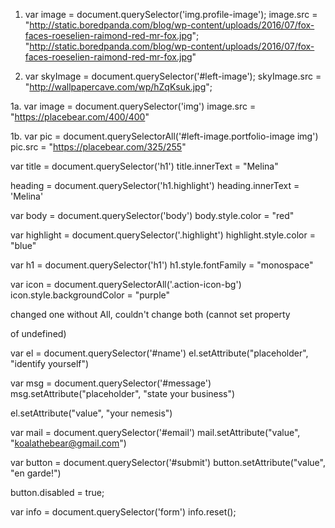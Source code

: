 1. var image = document.querySelector('img.profile-image');
image.src = "http://static.boredpanda.com/blog/wp-content/uploads/2016/07/fox-faces-roeselien-raimond-red-mr-fox.jpg";
"http://static.boredpanda.com/blog/wp-content/uploads/2016/07/fox-faces-roeselien-raimond-red-mr-fox.jpg"

2. var skyImage = document.querySelector('#left-image');
skyImage.src = "http://wallpapercave.com/wp/hZqKsuk.jpg";

1a. var image = document.querySelector('img') image.src = "https://placebear.com/400/400"

1b. var pic = document.querySelectorAll('#left-image.portfolio-image img') pic.src = "https://placebear.com/325/255"

var title = document.querySelector('h1') title.innerText = "Melina"

heading = document.querySelector('h1.highlight') heading.innerText = 'Melina'

var body = document.querySelector('body') body.style.color = "red"

var highlight = document.querySelector('.highlight') highlight.style.color = "blue"

var h1 = document.querySelector('h1') h1.style.fontFamily = "monospace"

var icon = document.querySelectorAll('.action-icon-bg') icon.style.backgroundColor = "purple"

changed one without All, couldn't change both (cannot set property

of undefined)

var el = document.querySelector('#name') el.setAttribute("placeholder", "identify yourself")

var msg = document.querySelector('#message') msg.setAttribute("placeholder", "state your business")

el.setAttribute("value", "your nemesis")

var mail = document.querySelector('#email') mail.setAttribute("value", "koalathebear@gmail.com")

var button = document.querySelector('#submit') button.setAttribute("value", "en garde!")

button.disabled = true;

var info = document.querySelector('form') info.reset();
